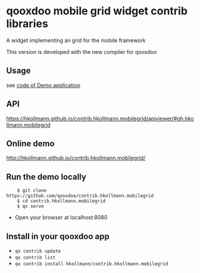 # qooxdoo mobile grid widget contrib libraries

A widget implementing an grid for the mobile framework

This version is developed with the new compiler for qooxdoo

## Usage
see [code of Demo application](source/class/gh/hkollmann/mobilegrid/demo/Application.js)

## API
https://hkollmann.github.io/contrib.hkollmann.mobilegrid/apiviewer/#gh.hkollmann.mobilegrid

## Online demo
http://hkollmann.github.io/contrib.hkollmann.mobilegrid/

## Run the demo locally
```
    $ git clone https://github.com/qooxdoo/contrib.hkollmann.mobilegrid
    $ cd contrib.hkollmann.mobilegrid
    $ qx serve
```
- Open your browser at localhost:8080

## Install in your qooxdoo app
- `qx contrib update`
- `qx contrib list`
- `qx contrib install hkollmann/contrib.hkollmann.mobilegrid`
